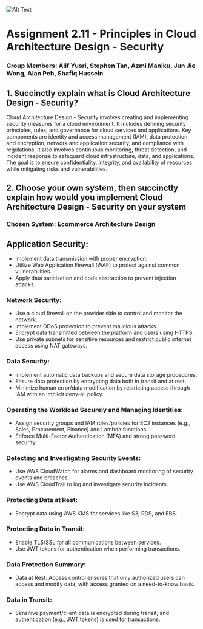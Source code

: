 ![Alt Text](https://github.com/lann87/cloud_infra_eng_ntu_coursework_alanp/blob/main/.misc/ntu_logo.png)  
# Assignment 2.11 - Principles in Cloud Architecture Design - Security  
### Group Members: Alif Yusri, Stephen Tan, Azmi Maniku, Jun Jie Wong, Alan Peh, Shafiq Hussein  

## 1. Succinctly explain what is Cloud Architecture Design - Security?   

Cloud Architecture Design - Security involves creating and implementing security measures for a cloud environment. It includes defining security principles, rules, and governance for cloud services and applications. Key components are identity and access management (IAM), data protection and encryption, network and application security, and compliance with regulations. It also involves continuous monitoring, threat detection, and incident response to safeguard cloud infrastructure, data, and applications. The goal is to ensure confidentiality, integrity, and availability of resources while mitigating risks and vulnerabilities.   

## 2. Choose your own system, then succinctly explain how would you implement Cloud Architecture Design - Security on your system  
   
### Chosen System: Ecommerce Architecture Design  

## Application Security:  
- Implement data transmission with proper encryption.  
- Utilize Web Application Firewall (WAF) to protect against common vulnerabilities.  
- Apply data sanitization and code abstraction to prevent injection attacks.  

### Network Security:   
- Use a cloud firewall on the provider side to control and monitor the network.  
- Implement DDoS protection to prevent malicious attacks.  
- Encrypt data transmitted between the platform and users using HTTPS.  
- Use private subnets for sensitive resources and restrict public internet access using NAT gateways.  

### Data Security:  
- Implement automatic data backups and secure data storage procedures.  
- Ensure data protection by encrypting data both in transit and at rest.  
- Minimize human error/data modification by restricting access through IAM with an implicit deny-all policy.  

### Operating the Workload Securely and Managing Identities:  
- Assign security groups and IAM roles/policies for EC2 instances (e.g., Sales, Procurement, Finance) and Lambda functions.  
- Enforce Multi-Factor Authentication (MFA) and strong password security.  

### Detecting and Investigating Security Events:  
- Use AWS CloudWatch for alarms and dashboard monitoring of security events and breaches.  
- Use AWS CloudTrail to log and investigate security incidents.  

### Protecting Data at Rest:  
- Encrypt data using AWS KMS for services like S3, RDS, and EBS.  

### Protecting Data in Transit:  
- Enable TLS/SSL for all communications between services.  
- Use JWT tokens for authentication when performing transactions.  

### Data Protection Summary:  
- Data at Rest: Access control ensures that only authorized users can access and modify data, with access granted on a need-to-know basis.  

### Data in Transit:  
- Sensitive payment/client data is encrypted during transit, and authentication (e.g., JWT tokens) is used for transactions.